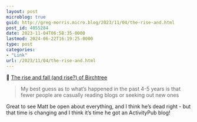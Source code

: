 ```yaml
---
layout: post
microblog: true
guid: http://greg-morris.micro.blog/2023/11/04/the-rise-and.html
post_id: 4055284
date: 2023-11-04T06:58:35-0000
lastmod: 2024-06-22T16:19:25-0000
type: post
categories:
- "Link"
url: /2023/11/04/the-rise-and.html
---
```

🔗 <a href="https://birchtree.me/blog/the-rise-and-fall-and-rise-of-birchtree/" class="u-in-reply-to">The rise and fall (and rise?) of Birchtree</a>

> My best guess as to what’s happened in the past 4-5 years is that fewer people are casually reading blogs or seeking out new ones

Great to see Matt be open about everything, and I think he’s dead right - but that time is changing and I think it’s time he got an ActivityPub blog! 
